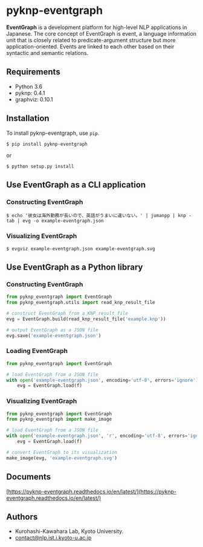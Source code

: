 # pyknp-eventgraph

**EventGraph** is a development platform for high-level NLP applications in Japanese.
The core concept of EventGraph is event, a language information unit that is closely related to predicate-argument structure but more application-oriented.
Events are linked to each other based on their syntactic and semantic relations.

## Requirements

- Python 3.6
- pyknp: 0.4.1
- graphviz: 0.10.1

## Installation

To install pyknp-eventgraph, use `pip`.

```
$ pip install pyknp-eventgraph
```

or

```
$ python setup.py install
```

## Use EventGraph as a CLI application

### Constructing EventGraph

```
$ echo '彼女は海外勤務が長いので、英語がうまいに違いない。' | jumanpp | knp -tab | evg -o example-eventgraph.json
```

### Visualizing EventGraph

```
$ evgviz example-eventgraph.json example-eventgraph.svg
```

## Use EventGraph as a Python library

### Constructing EventGraph

```python
from pyknp_eventgraph import EventGraph
from pyknp_eventgraph.utils import read_knp_result_file

# construct EventGraph from a KNP result file
evg = EventGraph.build(read_knp_result_file('example.knp'))

# output EventGraph as a JSON file
evg.save('example-eventgraph.json')
```

### Loading EventGraph

```python
from pyknp_eventgraph import EventGraph

# load EventGraph from a JSON file
with open('example-eventgraph.json', encoding='utf-8', errors='ignore') as f:
    evg = EventGraph.load(f)
```

### Visualizing EventGraph

```python
from pyknp_eventgraph import EventGraph
from pyknp_eventgraph import make_image

# load EventGraph from a JSON file
with open('example-eventgraph.json', 'r', encoding='utf-8', errors='ignore') as f:
    evg = EventGraph.load(f)

# convert EventGraph to its visualization
make_image(evg, 'example-eventgraph.svg')
```

## Documents

[https://pyknp-eventgraph.readthedocs.io/en/latest/](https://pyknp-eventgraph.readthedocs.io/en/latest/)

## Authors

- Kurohashi-Kawahara Lab, Kyoto University.
- contact@nlp.ist.i.kyoto-u.ac.jp
